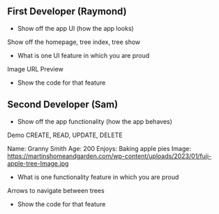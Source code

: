 ## First Developer (Raymond)
- Show off the app UI (how the app looks)

Show off the homepage, tree index, tree show

- What is one UI feature in which you are proud

Image URL Preview

- Show the code for that feature

## Second Developer (Sam)
- Show off the app functionality (how the app behaves)

Demo CREATE, READ, UPDATE, DELETE

Name: Granny Smith
Age: 200
Enjoys: Baking apple pies
Image: https://martinshomeandgarden.com/wp-content/uploads/2023/01/fuji-apple-tree-Image.jpg

- What is one functionality feature in which you are proud

Arrows to navigate between trees

- Show the code for that feature
